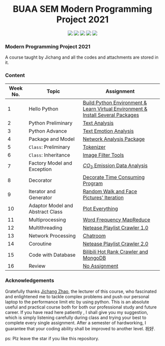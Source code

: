 <h1 align='center' herf='https://github.com/kx-liu/Modern-Programming-2021'>
    BUAA SEM Modern Programming Project 2021
</h1>

<div align='center'>
<img src='https://img.shields.io/badge/Author-kx--liu-orange' />
<img src='https://codebeat.co/badges/fc4cec21-15f2-437c-a543-a2466ca81a6f' />
<img src='https://img.shields.io/github/languages/code-size/kx-liu/Modern-Programming-2021' />
<img src='https://img.shields.io/github/license/kx-liu/Modern-Programming-2021' />
<img src='https://img.shields.io/github/stars/kx-liu/Modern-Programming-2021' />
</div>

### Modern Programming Project 2021

A course taught by Jichang and all the codes and attachments are stored in it.

### Content

| Week No. | Topic                            | Assignment                                                   |
| -------- | -------------------------------- | ------------------------------------------------------------ |
| 1        | Hello Python                     | [Build Python Environment & Learn Virtual Environment & Install Several Packages](https://github.com/kx-liu/Modern-Programming-2021/tree/main/week%201) |
| 2        | Python Preliminary               | [Text Analysis](https://github.com/kx-liu/Modern-Programming-2021/tree/main/week%202) |
| 3        | Python Advance                   | [Text Emotion Analysis](https://github.com/kx-liu/Modern-Programming-2021/tree/main/week%203) |
| 4        | Package and Model                | [Network Analysis Package](https://github.com/kx-liu/Modern-Programming-2021/tree/main/week%204) |
| 5        | `Class`: Preliminary             | [Tokenizer](https://github.com/kx-liu/Modern-Programming-2021/tree/main/week%205) |
| 6        | `Class`: Inheritance             | [Image Filter Tools](https://github.com/kx-liu/Modern-Programming-2021/tree/main/week%206) |
| 7        | Factory Model and Exception      | [$CO_2$ Emission Data Analysis](https://github.com/kx-liu/Modern-Programming-2021/tree/main/week%207) |
| 8        | Decorator                        | [Decorate Time Consuming Program](https://github.com/kx-liu/Modern-Programming-2021/tree/main/week%208) |
| 9        | Iterator and Generator           | [Random Walk and Face Pictures' Iteration](https://github.com/kx-liu/Modern-Programming-2021/tree/main/week%209) |
| 10       | Adaptor Model and Abstract Class | [Plot Everything](https://github.com/kx-liu/Modern-Programming-2021/tree/main/week%2010) |
| 11       | Multiprocessing                  | [Word Frequency MapReduce](https://github.com/kx-liu/Modern-Programming-2021/tree/main/week%2011) |
| 12       | Multithreading                   | [Netease Playlist Crawler 1.0](https://github.com/kx-liu/Modern-Programming-2021/tree/main/week%2012) |
| 13       | Network Processing               | [Chatroom](https://github.com/kx-liu/Modern-Programming-2021/tree/main/week%2013) |
| 14       | Coroutine                        | [Netease Playlist Crawler 2.0](https://github.com/kx-liu/Modern-Programming-2021/tree/main/week%2014) |
| 15       | Code with Database               | [Bilibili Hot Rank Crawler and MongoDB](https://github.com/kx-liu/Modern-Programming-2021/tree/main/week%2015) |
| 16       | Review                           | [No Assignment](https://github.com/kx-liu/Modern-Programming-2021/tree/main/week%2016) |

### Acknowledgements

Gratefully thanks [Jichang Zhao](http://www.zhaojichang.cn/), the lecturer of this course, who fascinated and enlightened me to tackle complex problems and push our personal laptop to the performance limit etc by using python. This is an absolute useful and practical course both for both our professional study and future career. If you have read here patiently , I shall give you my suggestion, which is simply listening carefully during class and trying your best to complete every single assignment. After a semester of hardworking, I guarantee that your coding ability shall be improved to another level. 祝好.

ps: Plz leave the star if you like this repository.

